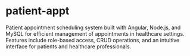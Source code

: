 # patient-appt
Patient appointment scheduling system built with Angular, Node.js, and MySQL for efficient management of appointments in healthcare settings. Features include role-based access, CRUD operations, and an intuitive interface for patients and healthcare professionals.
